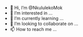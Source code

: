 - 👋 Hi, I’m @NkululekoMok
- 👀 I’m interested in ...
- 🌱 I’m currently learning ...
- 💞️ I’m looking to collaborate on ...
- 📫 How to reach me ...

<!---
NkululekoMok/NkululekoMok is a ✨ special ✨ repository because its `README.md` (this file) appears on your GitHub profile.
You can click the Preview link to take a look at your changes.
--->
